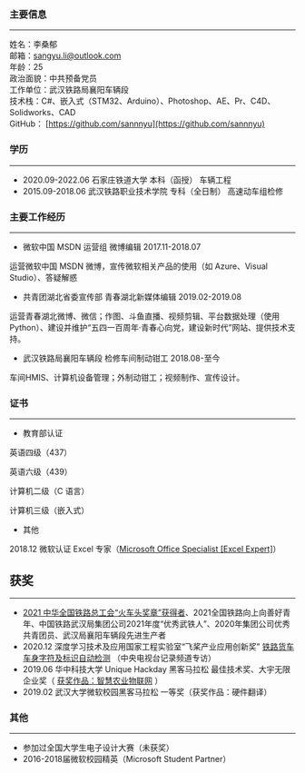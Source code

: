 ### 主要信息
---
姓名：李桑郁<br>邮箱：sangyu.li@outlook.com<br>年龄：25<br>政治面貌：中共预备党员<br>工作单位：武汉铁路局襄阳车辆段<br>技术栈：C#、嵌入式（STM32、Arduino）、Photoshop、AE、Pr、C4D、Solidworks、CAD<br>GitHub： [https://github.com/sannnyu](https://github.com/sannnyu)<br>

### 学历
---
* 2020.09-2022.06 石家庄铁道大学 本科（函授） 车辆工程
* 2015.09-2018.06 武汉铁路职业技术学院 专科（全日制） 高速动车组检修

### 主要工作经历
---
*  微软中国 MSDN 运营组    微博编辑    2017.11-2018.07  

运营微软中国 MSDN 微博，宣传微软相关产品的使用（如 Azure、Visual Studio）、答疑解惑

* 共青团湖北省委宣传部    青春湖北新媒体编辑    2019.02-2019.08
 
 运营青春湖北微博、微信；作图、斗鱼直播、视频剪辑、平台数据处理（使用 Python）、建设并维护“五四一百周年·青春心向党，建设新时代”网站、提供技术支持。

* 武汉铁路局襄阳车辆段    检修车间制动钳工    2018.08-至今
 
 车间HMIS、计算机设备管理；外制动钳工；视频制作、宣传设计。

### 证书
---
* 教育部认证

英语四级（437）

英语六级（439）

计算机二级（C 语言）

计算机三级（嵌入式）

* 其他

2018.12 微软认证 Excel 专家（[Microsoft Office Specialist [Excel Expert]](https://docs.microsoft.com/zh-cn/learn/certifications/mos-excel-2016/)）

## 获奖
---
* [2021 中华全国铁路总工会“火车头奖章”获得者](https://baike.baidu.com/item/全国铁路系统火车头奖奖章/3403539?fromtitle=火车头奖章&fromid=6977746&fr=aladdin)、2021全国铁路向上向善好青年、中国铁路武汉局集团公司2021年度“优秀武铁人”、2020年集团公司优秀共青团员、武汉局襄阳车辆段先进生产者
* 2020.12 深度学习技术及应用国家工程实验室“飞桨产业应用创新奖” [铁路货车车身字符及标识自动检测](https://baijiahao.baidu.com/s?id=1687959853235426003) （中央电视台记录频道专访）
* 2019.06 华中科技大学 Unique Hackday 黑客马拉松 最佳技术奖、大宇无限企业奖（ [获奖作品：智慧农业物联网](https://mp.weixin.qq.com/s/KIxtdPEjKSgSHqK__4h9Bw) ）
* 2019.02 武汉大学微软校园黑客马拉松 一等奖（获奖作品：硬件翻译）
### 其他
---
* 参加过全国大学生电子设计大赛（未获奖）
* 2016-2018届微软校园精英（Microsoft Student Partner）
